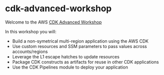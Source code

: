 # cdk-advanced-workshop

Welcome to the AWS [CDK Advanced Workshop](https://catalog.us-east-1.prod.workshops.aws/workshops/d93fec4c-fb0f-4813-ac90-758cb5527f2f/en-US)

In this workshop you will:
- Build a non-symetrical multi-region application using the AWS CDK
- Use custom resources and SSM parameters to pass values across accounts/regions
- Leverage the L1 escape hatches to update resources
- Package CDK constructs as artifacts for reuse in other CDK applications
- Use the CDK Pipelines module to deploy your application
